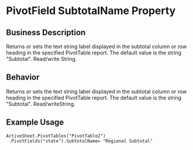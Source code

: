 # PivotField SubtotalName Property

## Business Description
Returns or sets the text string label displayed in the subtotal column or row heading in the specified PivotTable report. The default value is the string "Subtotal". Read/write String.

## Behavior
Returns or sets the text string label displayed in the subtotal column or row heading in the specified PivotTable report. The default value is the string "Subtotal". Read/writeString.

## Example Usage
```vba
ActiveSheet.PivotTables("PivotTable2") _ 
 .PivotFields("state").SubtotalName= "Regional Subtotal"
```